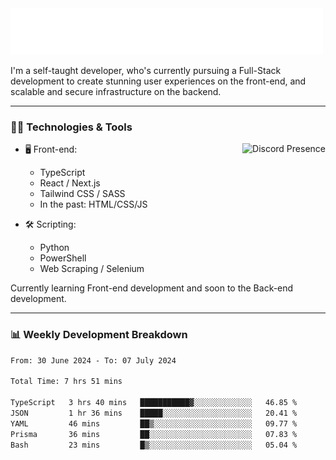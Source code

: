 <img src="assets/wave.svg" alt=":wave:" />

I'm a self-taught developer, who's currently pursuing a Full-Stack development to create stunning user experiences on the front-end, and scalable and secure infrastructure on the backend.

---

### 🧑‍💻 Technologies & Tools

<a href="https://discord.com/users/414304208649453568" target="_blank" rel="nofollow">
   <img src="https://lanyard-profile-readme.vercel.app/api/414304208649453568?idleMessage=Probably%20doing%20something%20else..." alt="Discord Presence" align="right">
</a>

- 🖥️ Front-end:

  - TypeScript
  - React / Next.js
  - Tailwind CSS / SASS
  - In the past: HTML/CSS/JS

- 🛠 Scripting:

  - Python
  - PowerShell
  - Web Scraping / Selenium

Currently learning Front-end development and soon to the Back-end development.

---

### 📊 Weekly Development Breakdown

<!-- ![ccrsxx's GitHub Stats](https://github-readme-stats.vercel.app/api?username=ccrsxx&count_private=true&theme=tokyonight) -->
<!-- ![ccrsxx's Top Langs](https://github-readme-stats.vercel.app/api/top-langs/?username=ccrsxx&hide=lua,java,html&theme=tokyonight) -->

<!--START_SECTION:waka-->

```txt
From: 30 June 2024 - To: 07 July 2024

Total Time: 7 hrs 51 mins

TypeScript   3 hrs 40 mins   ███████████▓░░░░░░░░░░░░░   46.85 %
JSON         1 hr 36 mins    █████░░░░░░░░░░░░░░░░░░░░   20.41 %
YAML         46 mins         ██▒░░░░░░░░░░░░░░░░░░░░░░   09.77 %
Prisma       36 mins         ██░░░░░░░░░░░░░░░░░░░░░░░   07.83 %
Bash         23 mins         █▒░░░░░░░░░░░░░░░░░░░░░░░   05.04 %
```

<!--END_SECTION:waka-->
